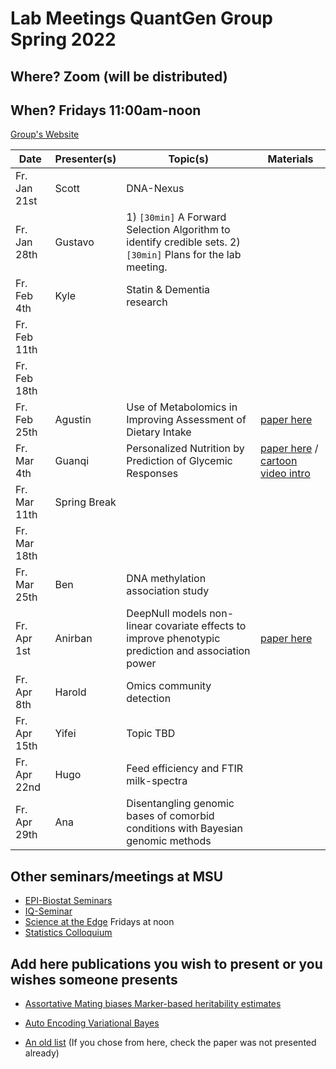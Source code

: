 # Lab Meetings QuantGen Group Spring 2022
## Where? Zoom (will be distributed)

## When? Fridays 11:00am-noon

[Group's Website](http://quantgen.github.io/)

| Date             | Presenter(s)     |  Topic(s)        |  Materials    |
| ---------------  | ---------------- | ---------------- | ------------- |
|   Fr. Jan 21st  | Scott                |  DNA-Nexus          |               |
|   Fr. Jan 28th  | Gustavo             |  1) `[30min]` A Forward Selection Algorithm to identify credible sets. 2) `[30min]` Plans for the lab meeting.        |               |
|   Fr. Feb 4th  |  Kyle             |  Statin & Dementia research          |               |
|   Fr. Feb 11th  |               |            |               |
|   Fr. Feb 18th  |               |            |               |
|   Fr. Feb 25th  |       Agustin        |       Use of Metabolomics in Improving Assessment of Dietary Intake    |           [paper here](https://www.ncbi.nlm.nih.gov/pmc/articles/PMC5975233/pdf/nihms966199.pdf)    |
|   Fr. Mar 4th  |      Guanqi          |     Personalized Nutrition by Prediction of Glycemic Responses       |       [paper here](https://www.cell.com/cell/fulltext/S0092-8674(15)01481-6?_returnURL=https%3A%2F%2Flinkinghub.elsevier.com%2Fretrieve%2Fpii%2FS0092867415014816%3Fshowall%3Dtrue)     / [cartoon video intro](https://www.youtube.com/watch?v=hZWLy7FLvZ4)     |
|   Fr. Mar 11th  |  Spring Break            |            |               |
|   Fr. Mar 18th  |           |            |               |
|   Fr. Mar 25th  |         Ben          |     DNA methylation association study      |               |
|   Fr. Apr 1st  |     Anirban          |  DeepNull models non-linear covariate effects to improve phenotypic prediction and association power   |     [paper here](https://www.nature.com/articles/s41467-021-27930-0.pdf)          |
|   Fr. Apr 8th  |     Harold          |   Omics community detection         |               |
|   Fr. Apr 15th  |     Yifei          |        Topic TBD    |               |
|   Fr. Apr 22nd  |  Hugo             |  Feed efficiency and FTIR milk-spectra          |               |
|   Fr. Apr 29th  |      Ana         |  Disentangling genomic bases of comorbid conditions with Bayesian genomic methods |               |


## Other seminars/meetings at MSU

 - [EPI-Biostat Seminars](https://www.epi.msu.edu/deptinformation/seminars/)
 - [IQ-Seminar](https://iq.msu.edu/upcoming-events/) 
 - [Science at the Edge](https://bmb.natsci.msu.edu/research/seminars/science-at-the-edge-fall-2021-seminar-series/ ) Fridays at noon
 - [Statistics Colloquium](https://stt.natsci.msu.edu/events/archived-colloquia/)


## Add here publications you wish to present or you wishes someone presents


- [Assortative Mating biases Marker-based heritability estimates](https://www.biorxiv.org/content/10.1101/2021.03.18.436091v1)

- [Auto Encoding Variational Bayes](https://arxiv.org/abs/1312.6114)

- [An old list](https://github.com/QuantGen/lab-fall-2020#publications-that-may-be-of-interest) (If you chose from here, check the paper was not presented already)

